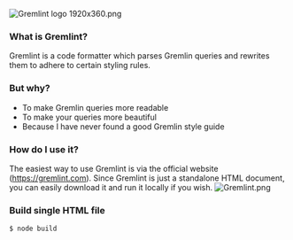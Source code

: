 ![Gremlint logo 1920x360.png](https://cdn.steemitimages.com/DQmVTNMgZkxa2wxJVVLr4yihneNkB9amcYyoH4fVdXdZ3vm/Gremlint%20logo%201920x360.png)

### What is Gremlint?

Gremlint is a code formatter which parses Gremlin queries and rewrites them to adhere to certain styling rules.

### But why?

- To make Gremlin queries more readable
- To make your queries more beautiful
- Because I have never found a good Gremlin style guide

### How do I use it?

The easiest way to use Gremlint is via the official website (https://gremlint.com). Since Gremlint is just a standalone HTML document, you can easily download it and run it locally if you wish.
![Gremlint.png](https://cdn.steemitimages.com/DQmWnS7cztfduGmCWWMyjfGmMzmdAtmR2w3rmBggfdVAenE/Gremlint.png)

### Build single HTML file

```
$ node build
```
